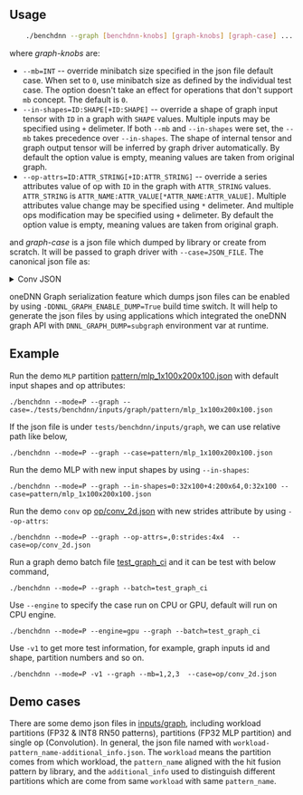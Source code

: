 ## Usage

``` sh
    ./benchdnn --graph [benchdnn-knobs] [graph-knobs] [graph-case] ...
```

where *graph-knobs* are:

 - `--mb=INT` -- override minibatch size specified in the json file default
            case. When set to `0`, use minibatch size as defined by the
            individual test case. The option doesn't take an effect for
            operations that don't support `mb` concept. The default is `0`.
 - `--in-shapes=ID:SHAPE[+ID:SHAPE]` -- override a shape of graph input tensor
            with `ID` in a graph with `SHAPE` values. Multiple inputs may be
            specified using `+` delimeter. If both `--mb` and `--in-shapes` were
            set, the `--mb` takes precedence over `--in-shapes`. The shape of
            internal tensor and graph output tensor will be inferred by graph
            driver automatically. By default the option value is empty, meaning
            values are taken from original graph.
 - `--op-attrs=ID:ATTR_STRING[+ID:ATTR_STRING]` -- override a series attributes
            value of op with `ID` in the graph with `ATTR_STRING` values.
            `ATTR_STRING` is `ATTR_NAME:ATTR_VALUE[*ATTR_NAME:ATTR_VALUE]`.
            Multiple attributes value change may be specified using `*`
            delimeter. And multiple ops modification may be specified using `+`
            delimeter. By default the option value is empty, meaning values are
            taken from original graph.

and *graph-case* is a json file which dumped by library or create from scratch.
It will be passed to graph driver with `--case=JSON_FILE`. The canonical json
file as:

<details>
    <summary>Conv JSON</summary>

~~~json
{
  "version": "0.5.0",
  "engine_kind": "cpu",
  "fpmath_mode": "strict",
  "graph": [
    {
      "id": 0,
      "name": "Convolution",
      "kind": "Convolution",
      "attrs": {
        "strides": {
          "type": "s64[]",
          "value": [
            2, 
            2
          ]
        },
        "pads_begin": {
          "type": "s64[]",
          "value": [
            0, 
            0
          ]
        },
        "auto_pad": {
          "type": "string",
          "value": "None"
        },
        "data_format": {
          "type": "string",
          "value": "NCX"
        },
        "pads_end": {
          "type": "s64[]",
          "value": [
            -1, 
            -1
          ]
        },
        "groups": {
          "type": "s64",
          "value": 1
        },
        "dilations": {
          "type": "s64[]",
          "value": [
            1, 
            1
          ]
        },
        "filter_format": {
          "type": "string",
          "value": "OIX"
        }
      },
      "inputs": [
        {
          "id": 0,
          "dtype": "f32",
          "shape": [
            28, 
            512, 
            28, 
            28
          ],
          "stride": [
            401408, 
            1, 
            14336, 
            512
          ],
          "layout_type": "strided",
          "property_type": "undef"
        }, 
        {
          "id": 1,
          "dtype": "f32",
          "shape": [
            1024, 
            512, 
            1, 
            1
          ],
          "stride": [
            512, 
            1, 
            1, 
            1
          ],
          "layout_type": "strided",
          "property_type": "constant"
        }
      ],
      "outputs": [
        {
          "id": 2,
          "dtype": "f32",
          "shape": [
            28, 
            1024, 
            14, 
            14
          ],
          "stride": [
            200704, 
            1, 
            14336, 
            1024
          ],
          "layout_type": "strided",
          "property_type": "undef"
        }
      ]
    }
  ]
}
~~~
</details>

oneDNN Graph serialization feature which dumps json files can be enabled by
using `-DDNNL_GRAPH_ENABLE_DUMP=True` build time switch. It will help to
generate the json files by using applications which integrated the oneDNN graph
API with `DNNL_GRAPH_DUMP=subgraph` environment var at runtime.

## Example

Run the demo `MLP` partition
[pattern/mlp_1x100x200x100.json](../inputs/graph/pattern/mlp_1x100x200x100.json)
with default input shapes and op attributes:

```shell
./benchdnn --mode=P --graph --case=./tests/benchdnn/inputs/graph/pattern/mlp_1x100x200x100.json
```

If the json file is under `tests/benchdnn/inputs/graph`, we can use relative
path like below,

```shell
./benchdnn --mode=P --graph --case=pattern/mlp_1x100x200x100.json
```

 Run the demo MLP with new input shapes by using `--in-shapes`:

```shell
./benchdnn --mode=P --graph --in-shapes=0:32x100+4:200x64,0:32x100 --case=pattern/mlp_1x100x200x100.json
```

Run the demo `conv` op [op/conv_2d.json](../inputs/graph/op/conv_2d.json) with
new strides attribute by using `--op-attrs`:

```shell
./benchdnn --mode=P --graph --op-attrs=,0:strides:4x4  --case=op/conv_2d.json
```

Run a graph demo batch file [test_graph_ci](../inputs/graph/test_graph_ci) and
it can be test with below command,

```shell
./benchdnn --mode=P --graph --batch=test_graph_ci
```

Use `--engine` to specify the case run on CPU or GPU, default will run on CPU
engine.

```shell
./benchdnn --mode=P --engine=gpu --graph --batch=test_graph_ci
```

Use `-v1` to get more test information, for example, graph inputs id and shape,
partition numbers and so on.

```shell
./benchdnn --mode=P -v1 --graph --mb=1,2,3  --case=op/conv_2d.json
```

## Demo cases

There are some demo json files in [inputs/graph](../inputs/graph), including
workload partitions (FP32 & INT8 RN50 patterns), partitions (FP32 MLP partition)
and single op (Convolution). In general, the json file named with
`workload-pattern_name-additional_info.json`. The `workload` means the partition
comes from which workload, the `pattern_name` aligned with the hit fusion
pattern by library, and the `additional_info` used to distinguish different
partitions which are come from same `workload` with same `pattern_name`.
